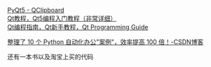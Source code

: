 [PyQt5 - QClipboard](https://www.w3schools.cn/pyqt5/pyqt5_qclipboard.html)    
[Qt教程，Qt5编程入门教程（非常详细）](https://www.xinbaoku.com/qt/)    
[Qt编程指南，Qt新手教程，Qt Programming Guide](https://qtguide.ustclug.org/)    


[整理了 10 个 Python 自动化办公"案例"，效率提高 100 倍！-CSDN博客](https://blog.csdn.net/dQCFKyQDXYm3F8rB0/article/details/125862920)    

还有一本书以及淘宝上买的代码       